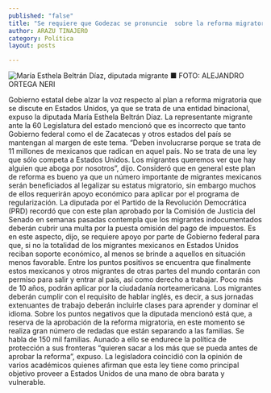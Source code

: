 ```yaml
---
published: "false"
title: "Se requiere que Godezac se pronuncie  sobre la reforma migratoria: Beltrán"
author: ARAZU TINAJERO
category: Política
layout: posts

---
```


![María Esthela Beltrán Díaz, diputada migrante ■ FOTO: ALEJANDRO ORTEGA NERI](http://i.imgur.com/brWyI49m.jpg)

Gobierno estatal debe alzar la voz respecto al plan a reforma migratoria que se discute en Estados Unidos, ya que se trata de una entidad binacional, expuso la diputada María Esthela Beltrán Díaz.
La representante migrante ante la 60 Legislatura del estado mencionó que es incorrecto que tanto Gobierno federal como el de Zacatecas y otros estados del país se mantengan al margen de este tema.
“Deben involucrarse porque se trata de 11 millones de mexicanos que radican en aquel país. No se trata de una ley que sólo competa a Estados Unidos. Los migrantes queremos ver que hay alguien que aboga por nosotros”, dijo.
Consideró que en general este plan de reforma es bueno ya que un número importante de migrantes mexicanos serán beneficiados al legalizar su estatus migratorio, sin embargo muchos de ellos requerirán apoyo económico para aplicar por el programa de regularización.
La diputada por el Partido de la Revolución Democrática (PRD) recordó que con este plan aprobado por la Comisión de Justicia del Senado en semanas pasadas contempla que los migrantes indocumentados deberán cubrir una multa por la puesta omisión del pago de impuestos.
Es en este aspecto, dijo, se requiere apoyo por parte de Gobierno federal para que, si no la totalidad de los migrantes mexicanos en Estados Unidos reciban soporte económico, al menos se brinde a aquellos en situación menos favorable.
Entre los puntos positivos se encuentra que finalmente estos mexicanos y otros migrantes de otras partes del mundo contarán con permiso para salir y entrar al país, así como derecho a trabajar. Poco más de 10 años, podrán aplicar por la ciudadanía norteamericana.
Los migrantes deberán cumplir con el requisito de hablar inglés, es decir, a sus jornadas extenuantes de trabajo deberán incluirle clases para aprender y dominar el idioma.
Sobre los puntos negativos que la diputada mencionó está que, a reserva de la aprobación de la reforma migratoria, en este momento se realiza gran número de redadas que están separando a las familias. Se habla de 150 mil familias.
Aunado a ello se endurece la política de protección a sus fronteras “quieren sacar a los más que se pueda antes de aprobar la reforma”, expuso.
La legisladora coincidió con la opinión de varios académicos quienes afirman que esta ley tiene como principal objetivo proveer a Estados Unidos de una mano de obra barata y vulnerable.
